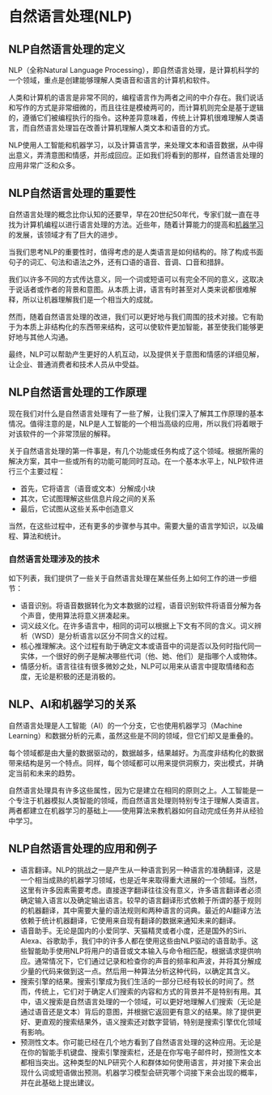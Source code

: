 # 自然语言处理(NLP)
NLP自然语言处理的定义
------------
NLP（全称Natural Language Processing），即自然语言处理，是计算机科学的一个领域，重点是创建能够理解人类语音和语言的计算机和软件。

人类和计算机的语言是非常不同的，编程语言作为两者之间的中介存在。我们说话和写作的方式是非常细微的，而且往往是模棱两可的，而计算机则完全是基于逻辑的，遵循它们被编程执行的指令。这种差异意味着，传统上计算机很难理解人类语言，而自然语言处理旨在改善计算机理解人类文本和语音的方式。

NLP使用人工智能和机器学习，以及计算语言学，来处理文本和语音数据，从中得出意义，弄清意图和情感，并形成回应。正如我们将看到的那样，自然语言处理的应用非常广泛和众多。

NLP自然语言处理的重要性
-------------

自然语言处理的概念比你认知的还要早，早在20世纪50年代，专家们就一直在寻找为计算机编程以进行语言处理的方法。近些年，随着计算能力的提高和[机器学习](http://localhost:5173/entry/?id=17)的发展，该领域才有了巨大的进步。

当我们思考NLP的重要性时，值得考虑的是人类语言是如何结构的。除了构成书面句子的词汇、句法和语法之外，还有口语的语音、音调、口音和措辞。

我们以许多不同的方式传达意义，同一个词或短语可以有完全不同的意义，这取决于说话者或作者的背景和意图。从本质上讲，语言有时甚至对人类来说都很难解释，所以让机器理解我们是一个相当大的成就。

然而，随着自然语言处理的改进，我们可以更好地与我们周围的技术对接。它有助于为本质上非结构化的东西带来结构，这可以使软件更加智能，甚至使我们能够更好地与其他人沟通。

最终，NLP可以帮助产生更好的人机互动，以及提供关于意图和情感的详细见解，让企业、普通消费者和技术人员从中受益。

NLP自然语言处理的工作原理
--------------

现在我们对什么是自然语言处理有了一些了解，让我们深入了解其工作原理的基本情况。值得注意的是，NLP是人工智能的一个相当高级的应用，所以我们将着眼于对该软件的一个非常顶层的解释。

关于自然语言处理的第一件事是，有几个功能或任务构成了这个领域。根据所需的解决方案，其中一些或所有的功能可能同时互动。在一个基本水平上，NLP软件进行三个主要过程：

*   首先，它将语言（语音或文本）分解成小块
*   其次，它试图理解这些信息片段之间的关系
*   最后，它试图从这些关系中创造意义

当然，在这些过程中，还有更多的步骤参与其中。需要大量的语言学知识，以及编程、算法和统计。

### 自然语言处理涉及的技术

如下列表，我们提供了一些关于自然语言处理在某些任务上如何工作的进一步细节：

*   语音识别。将语音数据转化为文本数据的过程，语音识别软件将语音分解为各个声音，使用算法将意义拼凑起来。
*   词义歧义化。在许多语言中，相同的词可以根据上下文有不同的含义。词义辨析（WSD）是分析语言以区分不同含义的过程。
*   核心推理解决。这个过程有助于确定文本或语音中的词是否以及何时指代同一实体，一个很好的例子是解决哪些代词（他、她、他们）是指哪个人或物体。
*   情感分析。语言往往有很多微妙之处，NLP可以用来从语言中提取情绪和态度，无论是积极的还是消极的。

NLP、AI和机器学习的关系
--------------

自然语言处理是人工智能（AI）的一个分支，它也使用机器学习（Machine Learning）和数据分析的元素，虽然这些是不同的领域，但它们却又是重叠的。

每个领域都是由大量的数据驱动的，数据越多，结果越好。为高度非结构化的数据带来结构是另一个特点。同样，每个领域都可以用来提供洞察力，突出模式，并确定当前和未来的趋势。

自然语言处理具有许多这些属性，因为它是建立在相同的原则之上。人工智能是一个专注于机器模拟人类智能的领域，而自然语言处理则特别专注于理解人类语言。两者都建立在机器学习的基础上——使用算法来教机器如何自动完成任务并从经验中学习。

NLP自然语言处理的应用和例子
---------------

*   语言翻译。NLP的挑战之一是产生从一种语言到另一种语言的准确翻译，这是一个相当成熟的机器学习领域，也是近年来取得重大进展的一个领域。当然，这里有许多因素需要考虑。直接逐字翻译往往没有意义，许多语言翻译者必须确定输入语言以及确定输出语言。较早的语言翻译形式依赖于所谓的基于规则的机器翻译，其中需要大量的语法规则和两种语言的词典。最近的AI翻译方法依赖于统计机器翻译，它使用来自现有翻译的数据来通知未来的翻译。
*   语音助手。无论是国内的小爱同学、天猫精灵或者小度，还是国外的Siri、Alexa、谷歌助手，我们中的许多人都在使用这些由NLP驱动的语音助手。这些智能助手使用NLP将用户的语音或文本输入与命令相匹配，根据请求提供响应。通常情况下，它们通过记录和检查你的声音的频率和声波，并将其分解成少量的代码来做到这一点。然后用一种算法分析这种代码，以确定其含义。
*   搜索引擎的结果。搜索引擎成为我们生活的一部分已经有较长的时间了。然而，传统上，它们对于确定人们搜索的内容和方式的背景并不是特别有用。其中，语义搜索是自然语言处理的一个领域，可以更好地理解人们搜索（无论是通过语音还是文本）背后的意图，并根据它返回更有意义的结果。除了提供更好、更直观的搜索结果外，语义搜索还对数字营销，特别是搜索引擎优化领域有影响。
*   预测性文本。你可能已经在几个地方看到了自然语言处理的这种应用。无论是在你的智能手机键盘、搜索引擎搜索栏，还是在你写电子邮件时，预测性文本都相当突出。这种类型的NLP研究个人和群体如何使用语言，并对接下来会出现什么词或短语做出预测。机器学习模型会研究哪个词接下来会出现的概率，并在此基础上提出建议。